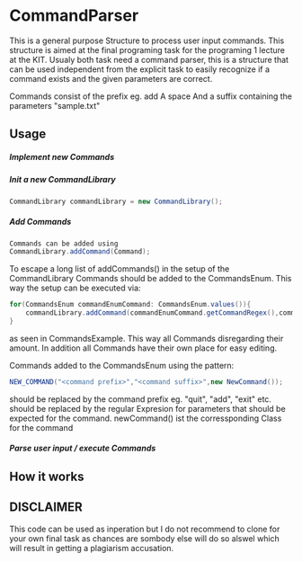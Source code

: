# CommandParser

This is a general purpose Structure to process user input commands.
This structure is aimed at the final programing task for the programing 1 lecture at the KIT.
Usualy both task need a command parser, this is a structure that can be used independent from the explicit task to easily recognize if a command exists and the given parameters are correct.

Commands consist of the prefix eg. add
A space 
And a suffix containing the parameters "sample.txt"

## Usage
##### Implement new Commands

##### Init a new CommandLibrary
```Java
CommandLibrary commandLibrary = new CommandLibrary();
```
##### Add Commands
```Java
Commands can be added using
CommandLibrary.addCommand(Command);
```

To escape a long list of addCommands() in the setup of the CommandLibrary Commands should be added to the CommandsEnum. 
This way the setup can be executed via:
```Java
for(CommandsEnum commandEnumCommand: CommandsEnum.values()){
    commandLibrary.addCommand(commandEnumCommand.getCommandRegex(),commandEnumCommand.getCommand());
}
```
as seen in CommandsExample.
This way all Commands disregarding their amount. In addition all Commands have their own place for easy editing.

Commands added to the CommandsEnum using the pattern:
```Java
NEW_COMMAND("<command prefix>","<command suffix>",new NewCommand());
```
<command prefix> should be replaced by the command prefix eg. "quit", "add", "exit" etc.
<command suffix> should be replaced by the regular Expresion for parameters that should be expected for the command. 
newCommand() ist the corressponding Class for the command

##### Parse user input / execute Commands



## How it works

## DISCLAIMER
This code can be used as inperation but I do not recommend to clone for your own final task as chances are sombody else will do so alswel which will result in getting a plagiarism accusation.
 
